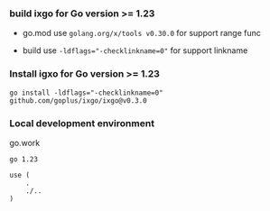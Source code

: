 ### build ixgo for Go version >= 1.23

- go.mod use `golang.org/x/tools v0.30.0` for support range func

- build use `-ldflags="-checklinkname=0"` for support linkname

### Install igxo for Go version >= 1.23
`go install -ldflags="-checklinkname=0" github.com/goplus/ixgo/ixgo@v0.3.0`


### Local development environment

go.work
```
go 1.23

use (
	.
	./..
)
```


